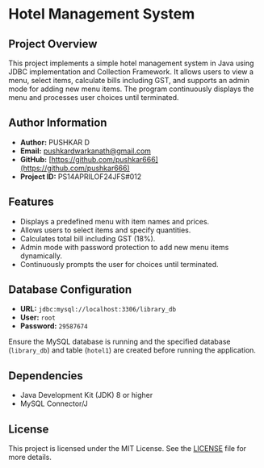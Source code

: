# Hotel Management System

## Project Overview
This project implements a simple hotel management system in Java using JDBC implementation and Collection Framework. 
It allows users to view a menu, select items, calculate bills including GST, 
and supports an admin mode for adding new menu items. 
The program continuously displays the menu and processes user choices until terminated.

## Author Information
- **Author:** PUSHKAR D
- **Email:** pushkardwarkanath@gmail.com
- **GitHub:** [https://github.com/pushkar666](https://github.com/pushkar666)
- **Project ID:** PS14APRILOF24JFS#012

## Features
- Displays a predefined menu with item names and prices.
- Allows users to select items and specify quantities.
- Calculates total bill including GST (18%).
- Admin mode with password protection to add new menu items dynamically.
- Continuously prompts the user for choices until terminated.

## Database Configuration
- **URL:** `jdbc:mysql://localhost:3306/library_db`
- **User:** `root`
- **Password:** `29587674`

Ensure the MySQL database is running and the specified database (`library_db`) and table (`hotel1`) are created before running the application.

## Dependencies
- Java Development Kit (JDK) 8 or higher
- MySQL Connector/J

## License
This project is licensed under the MIT License. See the [LICENSE](https://choosealicense.com/licenses/mit/) file for more details.